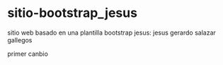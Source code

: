 # sitio-bootstrap_jesus
 sitio web basado en una plantilla bootstrap
jesus: jesus gerardo salazar gallegos

primer canbio


